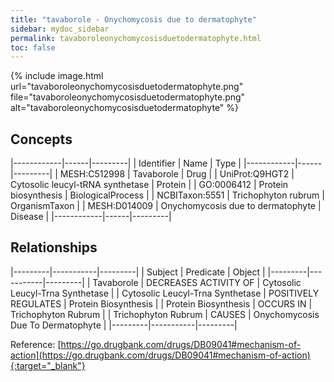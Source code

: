 ```yaml
---
title: "tavaborole - Onychomycosis due to dermatophyte"
sidebar: mydoc_sidebar
permalink: tavaboroleonychomycosisduetodermatophyte.html
toc: false 
---
```


{% include image.html url="tavaboroleonychomycosisduetodermatophyte.png" file="tavaboroleonychomycosisduetodermatophyte.png" alt="tavaboroleonychomycosisduetodermatophyte" %}

## Concepts

|------------|------|---------|
| Identifier | Name | Type    |
|------------|------|---------|
| MESH:C512998 | Tavaborole | Drug |
| UniProt:Q9HGT2 | Cytosolic leucyl-tRNA synthetase | Protein |
| GO:0006412 | Protein biosynthesis | BiologicalProcess |
| NCBITaxon:5551 | Trichophyton rubrum | OrganismTaxon |
| MESH:D014009 | Onychomycosis due to dermatophyte | Disease |
|------------|------|---------|

## Relationships

|---------|-----------|---------|
| Subject | Predicate | Object  |
|---------|-----------|---------|
| Tavaborole | DECREASES ACTIVITY OF | Cytosolic Leucyl-Trna Synthetase |
| Cytosolic Leucyl-Trna Synthetase | POSITIVELY REGULATES | Protein Biosynthesis |
| Protein Biosynthesis | OCCURS IN | Trichophyton Rubrum |
| Trichophyton Rubrum | CAUSES | Onychomycosis Due To Dermatophyte |
|---------|-----------|---------|

Reference: [https://go.drugbank.com/drugs/DB09041#mechanism-of-action](https://go.drugbank.com/drugs/DB09041#mechanism-of-action){:target="_blank"}